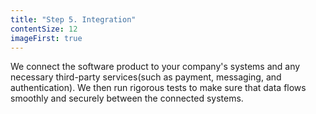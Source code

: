 ```yaml
---
title: "Step 5. Integration"
contentSize: 12
imageFirst: true
---
```




We connect the software product to your company's systems and any necessary third-party 
services(such as payment, messaging, and authentication). We then run rigorous tests to 
make sure that data flows smoothly and securely between the connected systems.
